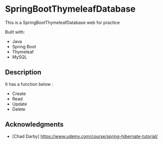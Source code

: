 # SpringBootThymeleafDatabase
 
This is a SpringBootThymeleafDatabase web for practice 
  
Built with:    
     
- Java        
- Spring Boot   
- Thymeleaf    
- MySQL       
  
## Description
   
It has a function below :    
     
- Create   
- Read  
- Update    
- Delete 
  
## Acknowledgments 
 
* [Chad Darby] https://www.udemy.com/course/spring-hibernate-tutorial/ 
 
 
